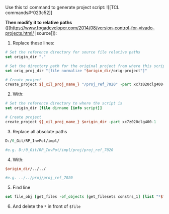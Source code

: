Use this tcl command to generate project script: 
![[TCL commands#^023c52]]

**Then modify it to relative paths** ([[https://www.fpgadeveloper.com/2014/08/version-control-for-vivado-projects.html/ |source]]):
1. Replace these lines: 
```tcl
# Set the reference directory for source file relative paths 
set origin_dir "." 

# Set the directory path for the original project from where this script was exported 
set orig_proj_dir "[file normalize "$origin_dir/orig-project"]" 

# Create project 
create_project ${_xil_proj_name_} "/proj_ref_7020" -part xc7z020clg400-1
```
2. With:
```tcl
# Set the reference directory to where the script is 
set origin_dir [file dirname [info script]] 

# Create project 
create_project ${_xil_proj_name_} $origin_dir -part xc7z020clg400-1 
```
3. Replace all absolute paths
```tcl
D:/0_Git/RP_InvPot/impl/

#e.g. D:/0_Git/RP_InvPot/impl/proj/proj_ref_7020
```
4. With:
```tcl
$origin_dir/../../

#e.g. ../../proj/proj_ref_7020
```
5. Find line
```tcl
set file_obj [get_files -of_objects [get_filesets constrs_1] [list "*$file"]]
```
6. And delete the `*` in front of `$file` 